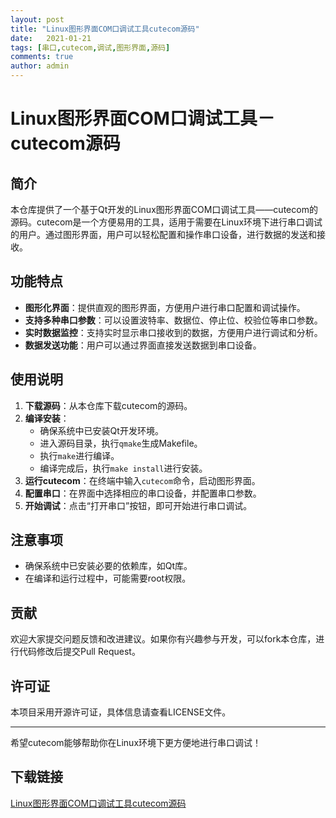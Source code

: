 ```yaml
---
layout: post
title: "Linux图形界面COM口调试工具cutecom源码"
date:   2021-01-21
tags: [串口,cutecom,调试,图形界面,源码]
comments: true
author: admin
---
```

# Linux图形界面COM口调试工具－cutecom源码

## 简介

本仓库提供了一个基于Qt开发的Linux图形界面COM口调试工具——cutecom的源码。cutecom是一个方便易用的工具，适用于需要在Linux环境下进行串口调试的用户。通过图形界面，用户可以轻松配置和操作串口设备，进行数据的发送和接收。

## 功能特点

- **图形化界面**：提供直观的图形界面，方便用户进行串口配置和调试操作。
- **支持多种串口参数**：可以设置波特率、数据位、停止位、校验位等串口参数。
- **实时数据监控**：支持实时显示串口接收到的数据，方便用户进行调试和分析。
- **数据发送功能**：用户可以通过界面直接发送数据到串口设备。

## 使用说明

1. **下载源码**：从本仓库下载cutecom的源码。
2. **编译安装**：
   - 确保系统中已安装Qt开发环境。
   - 进入源码目录，执行`qmake`生成Makefile。
   - 执行`make`进行编译。
   - 编译完成后，执行`make install`进行安装。
3. **运行cutecom**：在终端中输入`cutecom`命令，启动图形界面。
4. **配置串口**：在界面中选择相应的串口设备，并配置串口参数。
5. **开始调试**：点击“打开串口”按钮，即可开始进行串口调试。

## 注意事项

- 确保系统中已安装必要的依赖库，如Qt库。
- 在编译和运行过程中，可能需要root权限。

## 贡献

欢迎大家提交问题反馈和改进建议。如果你有兴趣参与开发，可以fork本仓库，进行代码修改后提交Pull Request。

## 许可证

本项目采用开源许可证，具体信息请查看LICENSE文件。

---

希望cutecom能够帮助你在Linux环境下更方便地进行串口调试！

## 下载链接

[Linux图形界面COM口调试工具cutecom源码](https://pan.quark.cn/s/b7877fac7025)